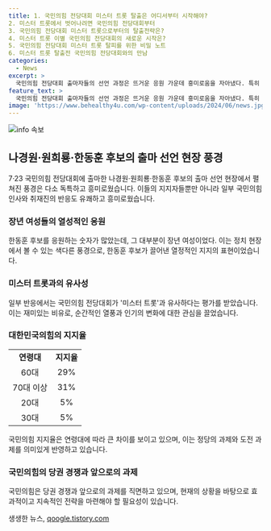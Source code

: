 ```yaml
---
title: 1. 국민의힘 전당대회 미스터 트롯 탈출은 어디서부터 시작해야?
2. 미스터 트롯에서 벗어나려면 국민의힘 전당대회부터
3. 국민의힘 전당대회 미스터 트롯으로부터의 탈출전략은?
4. 미스터 트롯 이별 국민의힘 전당대회의 새로운 시작은?
5. 국민의힘 전당대회 미스터 트롯 탈피를 위한 비밀 노트
6. 미스터 트롯 탈출전 국민의힘 전당대회와의 만남
categories:
  - News
excerpt: >
  국민의힘 전당대회 출마자들의 선언 과정은 뜨거운 응원 가운데 흥미로움을 자아냈다. 특히 한동훈 후보를 지지하는 장년 여성들의 열정적인 응원과 원희룡 후보 지지자들의 급조한 티, 그리고 관계자의 비교적 차분한 반응이 눈에 띄었다. 이에 연령별 지지율 양극화와 당 내 경쟁이 더욱 확연해졌다. 뿐만 아니라 이에 대한 유사성을 떠올리며 국민의힘 전당대회가 미스터 트롯과 유사하다는 반응도 나왔다. 불세출의 스타 임영웅과 유사하게 장년층의 지지를 받는 반면 청년층의 지지확보가 앞서야 할 과제로 떠올라야 한다.
feature_text: >
  국민의힘 전당대회 출마자들의 선언 과정은 뜨거운 응원 가운데 흥미로움을 자아냈다. 특히 한동훈 후보를 지지하는 장년 여성들의 열정적인 응원과 원희룡 후보 지지자들의 급조한 티, 그리고 관계자의 비교적 차분한 반응이 눈에 띄었다. 이에 연령별 지지율 양극화와 당 내 경쟁이 더욱 확연해졌다. 뿐만 아니라 이에 대한 유사성을 떠올리며 국민의힘 전당대회가 미스터 트롯과 유사하다는 반응도 나왔다. 불세출의 스타 임영웅과 유사하게 장년층의 지지를 받는 반면 청년층의 지지확보가 앞서야 할 과제로 떠올라야 한다.
image: 'https://www.behealthy4u.com/wp-content/uploads/2024/06/news.jpg'
---
```


<p><img src="https://www.behealthy4u.com/wp-content/uploads/2024/06/news.jpg" alt="info 속보" /></p>

<h2 data-ke-size="size26">나경원·원희룡·한동훈 후보의 출마 선언 현장 풍경</h2>

<p data-ke-size="size16">7·23 국민의힘 전당대회에 출마한 나경원·원희룡·한동훈 후보의 출마 선언 현장에서 펼쳐진 풍경은 다소 독특하고 흥미로웠습니다. 이들의 지지자들뿐만 아니라 일부 국민의힘 인사와 취재진의 반응도 유쾌하고 흥미로웠습니다.</p>

<h3><b>장년 여성들의 열성적인 응원</b></h3>

<p data-ke-size="size16">한동훈 후보를 응원하는 숫자가 많았는데, 그 대부분이 장년 여성이었다. 이는 정치 현장에서 볼 수 있는 색다른 풍경으로, 한동훈 후보가 끌어낸 열정적인 지지의 표현이었습니다.</p>

<h3><b>미스터 트롯과의 유사성</b></h3>

<p data-ke-size="size16">일부 반응에서는 국민의힘 전당대회가 '미스터 트롯'과 유사하다는 평가를 받았습니다. 이는 재미있는 비유로, 순간적인 열풍과 인기의 변화에 대한 관심을 끌었습니다.</p>

<h3><b>대한민국의힘의 지지율</b></h3>

<table>
    <tr>
      <td style="text-align: center; height: 17px;"><b>연령대</b></td>
      <td style="text-align: center; height: 17px;"><b>지지율</b></td>
    </tr>
    <tr>
      <td style="text-align: center; height: 17px;">60대</td>
      <td style="text-align: center; height: 17px;">29%</td>
    </tr>
    <tr>
      <td style="text-align: center; height: 17px;">70대 이상</td>
      <td style="text-align: center; height: 17px;">31%</td>
    </tr>
    <tr>
      <td style="text-align: center; height: 17px;">20대</td>
      <td style="text-align: center; height: 17px;">5%</td>
    </tr>
    <tr>
      <td style="text-align: center; height: 17px;">30대</td>
      <td style="text-align: center; height: 17px;">5%</td>
    </tr>
</table>

<p data-ke-size="size16">국민의힘 지지율은 연령대에 따라 큰 차이를 보이고 있으며, 이는 정당의 과제와 도전 과제를 의미있게 반영하고 있습니다.</p>

<h3><b>국민의힘의 당권 경쟁과 앞으로의 과제</b></h3>

<p data-ke-size="size16">국민의힘은 당권 경쟁과 앞으로의 과제를 직면하고 있으며, 현재의 상황을 바탕으로 효과적이고 지속적인 전략을 마련해야 할 필요성이 있습니다.</p>
생생한 뉴스, <a href="https://qoogle.tistory.com" rel="dofollow">qoogle.tistory.com</a>


